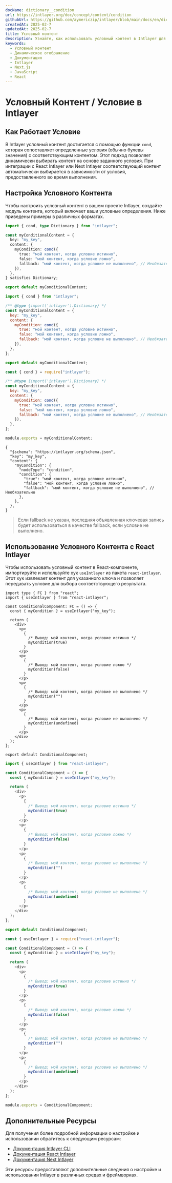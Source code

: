 ```yaml
---
docName: dictionary__condition
url: https://intlayer.org/doc/concept/content/condition
githubUrl: https://github.com/aymericzip/intlayer/blob/main/docs/en/dictionary/condition.md
createdAt: 2025-02-7
updatedAt: 2025-02-7
title: Условный контент
description: Узнайте, как использовать условный контент в Intlayer для динамического отображения контента на основе определенных условий. Следуйте этой документации, чтобы эффективно реализовать условия в вашем проекте.
keywords:
  - Условный контент
  - Динамическое отображение
  - Документация
  - Intlayer
  - Next.js
  - JavaScript
  - React
---
```


# Условный Контент / Условие в Intlayer

## Как Работает Условие

В Intlayer условный контент достигается с помощью функции `cond`, которая сопоставляет определенные условия (обычно булевы значения) с соответствующим контентом. Этот подход позволяет динамически выбирать контент на основе заданного условия. При интеграции с React Intlayer или Next Intlayer соответствующий контент автоматически выбирается в зависимости от условия, предоставленного во время выполнения.

## Настройка Условного Контента

Чтобы настроить условный контент в вашем проекте Intlayer, создайте модуль контента, который включает ваши условные определения. Ниже приведены примеры в различных форматах.

```typescript fileName="**/*.content.ts" contentDeclarationFormat="typescript"
import { cond, type Dictionary } from "intlayer";

const myConditionalContent = {
  key: "my_key",
  content: {
    myCondition: cond({
      true: "мой контент, когда условие истинно",
      false: "мой контент, когда условие ложно",
      fallback: "мой контент, когда условие не выполнено", // Необязательно
    }),
  },
} satisfies Dictionary;

export default myConditionalContent;
```

```javascript fileName="**/*.content.mjs" contentDeclarationFormat="esm"
import { cond } from "intlayer";

/** @type {import('intlayer').Dictionary} */
const myConditionalContent = {
  key: "my_key",
  content: {
    myCondition: cond({
      true: "мой контент, когда условие истинно",
      false: "мой контент, когда условие ложно",
      fallback: "мой контент, когда условие не выполнено", // Необязательно
    }),
  },
};

export default myConditionalContent;
```

```javascript fileName="**/*.content.cjs" contentDeclarationFormat="commonjs"
const { cond } = require("intlayer");

/** @type {import('intlayer').Dictionary} */
const myConditionalContent = {
  key: "my_key",
  content: {
    myCondition: cond({
      true: "мой контент, когда условие истинно",
      false: "мой контент, когда условие ложно",
      fallback: "мой контент, когда условие не выполнено", // Необязательно
    }),
  },
};

module.exports = myConditionalContent;
```

```json5 fileName="**/*.content.json" contentDeclarationFormat="json"
{
  "$schema": "https://intlayer.org/schema.json",
  "key": "my_key",
  "content": {
    "myCondition": {
      "nodeType": "condition",
      "condition": {
        "true": "мой контент, когда условие истинно",
        "false": "мой контент, когда условие ложно",
        "fallback": "мой контент, когда условие не выполнено", // Необязательно
      },
    },
  },
}
```

> Если fallback не указан, последняя объявленная ключевая запись будет использоваться в качестве fallback, если условие не выполнено.

## Использование Условного Контента с React Intlayer

Чтобы использовать условный контент в React-компоненте, импортируйте и используйте хук `useIntlayer` из пакета `react-intlayer`. Этот хук извлекает контент для указанного ключа и позволяет передавать условие для выбора соответствующего результата.

```tsx fileName="**/*.tsx" codeFormat="typescript"
import type { FC } from "react";
import { useIntlayer } from "react-intlayer";

const ConditionalComponent: FC = () => {
  const { myCondition } = useIntlayer("my_key");

  return (
    <div>
      <p>
        {
          /* Вывод: мой контент, когда условие истинно */
          myCondition(true)
        }
      </p>
      <p>
        {
          /* Вывод: мой контент, когда условие ложно */
          myCondition(false)
        }
      </p>
      <p>
        {
          /* Вывод: мой контент, когда условие не выполнено */
          myCondition("")
        }
      </p>
      <p>
        {
          /* Вывод: мой контент, когда условие не выполнено */
          myCondition(undefined)
        }
      </p>
    </div>
  );
};

export default ConditionalComponent;
```

```javascript fileName="**/*.mjx" codeFormat="esm"
import { useIntlayer } from "react-intlayer";

const ConditionalComponent = () => {
  const { myCondition } = useIntlayer("my_key");

  return (
    <div>
      <p>
        {
          /* Вывод: мой контент, когда условие истинно */
          myCondition(true)
        }
      </p>
      <p>
        {
          /* Вывод: мой контент, когда условие ложно */
          myCondition(false)
        }
      </p>
      <p>
        {
          /* Вывод: мой контент, когда условие не выполнено */
          myCondition("")
        }
      </p>
      <p>
        {
          /* Вывод: мой контент, когда условие не выполнено */
          myCondition(undefined)
        }
      </p>
    </div>
  );
};

export default ConditionalComponent;
```

```javascript fileName="**/*.cjs" codeFormat="commonjs"
const { useIntlayer } = require("react-intlayer");

const ConditionalComponent = () => {
  const { myCondition } = useIntlayer("my_key");

  return (
    <div>
      <p>
        {
          /* Вывод: мой контент, когда условие истинно */
          myCondition(true)
        }
      </p>
      <p>
        {
          /* Вывод: мой контент, когда условие ложно */
          myCondition(false)
        }
      </p>
      <p>
        {
          /* Вывод: мой контент, когда условие не выполнено */
          myCondition("")
        }
      </p>
      <p>
        {
          /* Вывод: мой контент, когда условие не выполнено */
          myCondition(undefined)
        }
      </p>
    </div>
  );
};

module.exports = ConditionalComponent;
```

## Дополнительные Ресурсы

Для получения более подробной информации о настройке и использовании обратитесь к следующим ресурсам:

- [Документация Intlayer CLI](https://github.com/aymericzip/intlayer/blob/main/docs/ru/intlayer_cli.md)
- [Документация React Intlayer](https://github.com/aymericzip/intlayer/blob/main/docs/ru/intlayer_with_create_react_app.md)
- [Документация Next Intlayer](https://github.com/aymericzip/intlayer/blob/main/docs/ru/intlayer_with_nextjs_15.md)

Эти ресурсы предоставляют дополнительные сведения о настройке и использовании Intlayer в различных средах и фреймворках.
